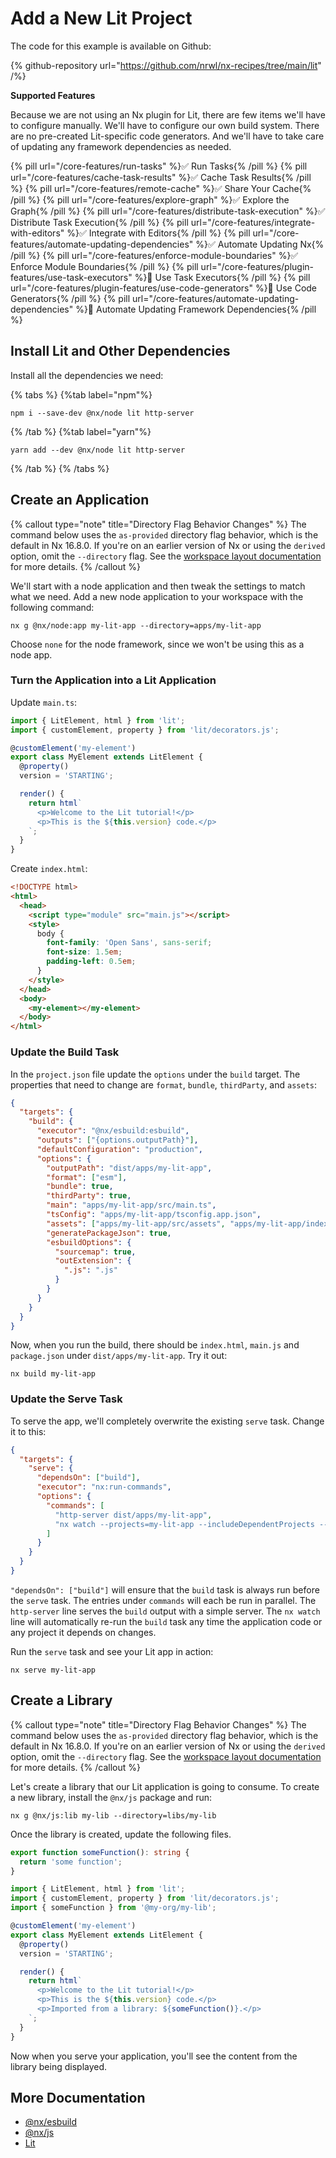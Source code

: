 # Add a New Lit Project

The code for this example is available on Github:

{% github-repository url="https://github.com/nrwl/nx-recipes/tree/main/lit" /%}

**Supported Features**

Because we are not using an Nx plugin for Lit, there are few items we'll have to configure manually. We'll have to configure our own build system. There are no pre-created Lit-specific code generators. And we'll have to take care of updating any framework dependencies as needed.

{% pill url="/core-features/run-tasks" %}✅ Run Tasks{% /pill %}
{% pill url="/core-features/cache-task-results" %}✅ Cache Task Results{% /pill %}
{% pill url="/core-features/remote-cache" %}✅ Share Your Cache{% /pill %}
{% pill url="/core-features/explore-graph" %}✅ Explore the Graph{% /pill %}
{% pill url="/core-features/distribute-task-execution" %}✅ Distribute Task Execution{% /pill %}
{% pill url="/core-features/integrate-with-editors" %}✅ Integrate with Editors{% /pill %}
{% pill url="/core-features/automate-updating-dependencies" %}✅ Automate Updating Nx{% /pill %}
{% pill url="/core-features/enforce-module-boundaries" %}✅ Enforce Module Boundaries{% /pill %}
{% pill url="/core-features/plugin-features/use-task-executors" %}🚫 Use Task Executors{% /pill %}
{% pill url="/core-features/plugin-features/use-code-generators" %}🚫 Use Code Generators{% /pill %}
{% pill url="/core-features/automate-updating-dependencies" %}🚫 Automate Updating Framework Dependencies{% /pill %}

## Install Lit and Other Dependencies

Install all the dependencies we need:

{% tabs %}
{%tab label="npm"%}

```shell
npm i --save-dev @nx/node lit http-server
```

{% /tab %}
{%tab label="yarn"%}

```shell
yarn add --dev @nx/node lit http-server
```

{% /tab %}
{% /tabs %}

## Create an Application

{% callout type="note" title="Directory Flag Behavior Changes" %}
The command below uses the `as-provided` directory flag behavior, which is the default in Nx 16.8.0. If you're on an earlier version of Nx or using the `derived` option, omit the `--directory` flag. See the [workspace layout documentation](/reference/nx-json#workspace-layout) for more details.
{% /callout %}

We'll start with a node application and then tweak the settings to match what we need. Add a new node application to your workspace with the following command:

```shell
nx g @nx/node:app my-lit-app --directory=apps/my-lit-app
```

Choose `none` for the node framework, since we won't be using this as a node app.

### Turn the Application into a Lit Application

Update `main.ts`:

```typescript {% fileName="apps/my-lit-app/src/main.ts" %}
import { LitElement, html } from 'lit';
import { customElement, property } from 'lit/decorators.js';

@customElement('my-element')
export class MyElement extends LitElement {
  @property()
  version = 'STARTING';

  render() {
    return html`
      <p>Welcome to the Lit tutorial!</p>
      <p>This is the ${this.version} code.</p>
    `;
  }
}
```

Create `index.html`:

```html {% fileName="apps/my-lit-app/index.html" %}
<!DOCTYPE html>
<html>
  <head>
    <script type="module" src="main.js"></script>
    <style>
      body {
        font-family: 'Open Sans', sans-serif;
        font-size: 1.5em;
        padding-left: 0.5em;
      }
    </style>
  </head>
  <body>
    <my-element></my-element>
  </body>
</html>
```

### Update the Build Task

In the `project.json` file update the `options` under the `build` target. The properties that need to change are `format`, `bundle`, `thirdParty`, and `assets`:

```json {% fileName="apps/my-lit-app/project.json" %}
{
  "targets": {
    "build": {
      "executor": "@nx/esbuild:esbuild",
      "outputs": ["{options.outputPath}"],
      "defaultConfiguration": "production",
      "options": {
        "outputPath": "dist/apps/my-lit-app",
        "format": ["esm"],
        "bundle": true,
        "thirdParty": true,
        "main": "apps/my-lit-app/src/main.ts",
        "tsConfig": "apps/my-lit-app/tsconfig.app.json",
        "assets": ["apps/my-lit-app/src/assets", "apps/my-lit-app/index.html"],
        "generatePackageJson": true,
        "esbuildOptions": {
          "sourcemap": true,
          "outExtension": {
            ".js": ".js"
          }
        }
      }
    }
  }
}
```

Now, when you run the build, there should be `index.html`, `main.js` and `package.json` under `dist/apps/my-lit-app`. Try it out:

```shell
nx build my-lit-app
```

### Update the Serve Task

To serve the app, we'll completely overwrite the existing `serve` task. Change it to this:

```json {% fileName="apps/my-lit-app/project.json" %}
{
  "targets": {
    "serve": {
      "dependsOn": ["build"],
      "executor": "nx:run-commands",
      "options": {
        "commands": [
          "http-server dist/apps/my-lit-app",
          "nx watch --projects=my-lit-app --includeDependentProjects -- nx build my-lit-app"
        ]
      }
    }
  }
}
```

`"dependsOn": ["build"]` will ensure that the `build` task is always run before the `serve` task. The entries under `commands` will each be run in parallel. The `http-server` line serves the `build` output with a simple server. The `nx watch` line will automatically re-run the `build` task any time the application code or any project it depends on changes.

Run the `serve` task and see your Lit app in action:

```shell
nx serve my-lit-app
```

## Create a Library

{% callout type="note" title="Directory Flag Behavior Changes" %}
The command below uses the `as-provided` directory flag behavior, which is the default in Nx 16.8.0. If you're on an earlier version of Nx or using the `derived` option, omit the `--directory` flag. See the [workspace layout documentation](/reference/nx-json#workspace-layout) for more details.
{% /callout %}

Let's create a library that our Lit application is going to consume. To create a new library, install the `@nx/js` package and run:

```shell
nx g @nx/js:lib my-lib --directory=libs/my-lib
```

Once the library is created, update the following files.

```typescript {% fileName="libs/my-lib/src/lib/my-lib.ts" %}
export function someFunction(): string {
  return 'some function';
}
```

```typescript {% fileName="apps/my-lit-app/src/main.ts" %}
import { LitElement, html } from 'lit';
import { customElement, property } from 'lit/decorators.js';
import { someFunction } from '@my-org/my-lib';

@customElement('my-element')
export class MyElement extends LitElement {
  @property()
  version = 'STARTING';

  render() {
    return html`
      <p>Welcome to the Lit tutorial!</p>
      <p>This is the ${this.version} code.</p>
      <p>Imported from a library: ${someFunction()}.</p>
    `;
  }
}
```

Now when you serve your application, you'll see the content from the library being displayed.

## More Documentation

- [@nx/esbuild](/packages/esbuild)
- [@nx/js](/packages/js)
- [Lit](https://lit.dev/)
